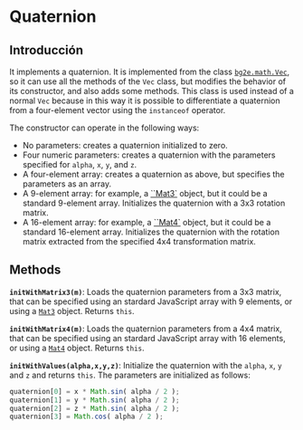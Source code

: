 # Quaternion

## Introducción

It implements a quaternion. It is implemented from the class [`bg2e.math.Vec`](vector.md), so it can use all the methods of the `Vec` class, but modifies the behavior of its constructor, and also adds some methods. This class is used instead of a normal `Vec` because in this way it is possible to differentiate a quaternion from a four-element vector using the `instanceof` operator.

The constructor can operate in the following ways:

- No parameters: creates a quaternion initialized to zero.
- Four numeric parameters: creates a quaternion with the parameters specified for `alpha`, `x`, `y`, and `z`.
- A four-element array: creates a quaternion as above, but specifies the parameters as an array.
- A 9-element array: for example, a [``Mat3`](matrix3.md) object, but it could be a standard 9-element array. Initializes the quaternion with a 3x3 rotation matrix.
- A 16-element array: for example, a [``Mat4`](matrix4.md) object, but it could be a standard 16-element array. Initializes the quaternion with the rotation matrix extracted from the specified 4x4 transformation matrix.

## Methods

**`initWithMatrix3(m)`**: Loads the quaternion parameters from a 3x3 matrix, that can be specified using an stardard JavaScript array with 9 elements, or using a [`Mat3`](matrix3.md) object. Returns `this`.

**`initWithMatrix4(m)`**: Loads the quaternion parameters from a 4x4 matrix, that can be specified using an stardard JavaScript array with 16 elements, or using a [`Mat4`](matrix4.md) object. Returns `this`.

**`initWithValues(alpha,x,y,z)`**: Initialize the quaternion with the `alpha`, `x`, `y` and `z` and returns `this`. The parameters are initialized as follows:

```js
quaternion[0] = x * Math.sin( alpha / 2 );
quaternion[1] = y * Math.sin( alpha / 2 );
quaternion[2] = z * Math.sin( alpha / 2 );
quaternion[3] = Math.cos( alpha / 2 );
```
